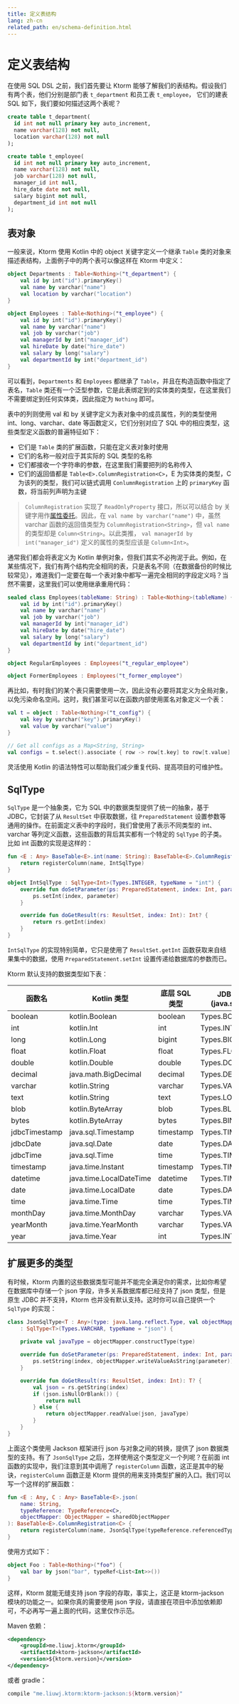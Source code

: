 ```yaml
---
title: 定义表结构
lang: zh-cn
related_path: en/schema-definition.html
---
```


# 定义表结构

在使用 SQL DSL 之前，我们首先要让 Ktorm 能够了解我们的表结构。假设我们有两个表，他们分别是部门表 `t_department` 和员工表 `t_employee`， 它们的建表 SQL 如下，我们要如何描述这两个表呢？

```sql
create table t_department(
  id int not null primary key auto_increment,
  name varchar(128) not null,
  location varchar(128) not null
);

create table t_employee(
  id int not null primary key auto_increment,
  name varchar(128) not null,
  job varchar(128) not null,
  manager_id int null,
  hire_date date not null,
  salary bigint not null,
  department_id int not null
);
```

## 表对象

一般来说，Ktorm 使用 Kotlin 中的 object 关键字定义一个继承 `Table` 类的对象来描述表结构，上面例子中的两个表可以像这样在 Ktorm 中定义：

```kotlin
object Departments : Table<Nothing>("t_department") {
    val id by int("id").primaryKey()
    val name by varchar("name")
    val location by varchar("location")
}

object Employees : Table<Nothing>("t_employee") {
    val id by int("id").primaryKey()
    val name by varchar("name")
    val job by varchar("job")
    val managerId by int("manager_id")
    val hireDate by date("hire_date")
    val salary by long("salary")
    val departmentId by int("department_id")
}
```

可以看到，`Departments` 和 `Employees` 都继承了 `Table`，并且在构造函数中指定了表名，`Table` 类还有一个泛型参数，它是此表绑定到的实体类的类型，在这里我们不需要绑定到任何实体类，因此指定为 `Nothing` 即可。

表中的列则使用 val 和 by 关键字定义为表对象中的成员属性，列的类型使用 int、long、varchar、date 等函数定义，它们分别对应了 SQL 中的相应类型，这些类型定义函数的普遍特征如下：

- 它们是 `Table` 类的扩展函数，只能在定义表对象时使用
- 它们的名称一般对应于其实际的 SQL 类型的名称
- 它们都接收一个字符串的参数，在这里我们需要把列的名称传入
- 它们的返回值都是 `Table<E>.ColumnRegistration<C>`，E 为实体类的类型，C 为该列的类型，我们可以链式调用 `ConlumnRegistration` 上的 `primaryKey` 函数，将当前列声明为主键

> `ColumnRegistration` 实现了 `ReadOnlyProperty` 接口，所以可以结合 by 关键字用作[属性委托](https://kotlinlang.org/docs/reference/delegated-properties.html)。因此，在 `val name by varchar("name")` 中，虽然 varchar 函数的返回值类型为 `ColumnRegistration<String>`，但 `val name` 的类型却是 `Column<String>`。以此类推， `val managerId by int("manager_id")` 定义的属性的类型应该是 `Column<Int>`。

通常我们都会将表定义为 Kotlin 单例对象，但我们其实不必拘泥于此。例如，在某些情况下，我们有两个结构完全相同的表，只是表名不同（在数据备份的时候比较常见），难道我们一定要在每一个表对象中都写一遍完全相同的字段定义吗？当然不需要，这里我们可以使用继承重用代码：

```kotlin
sealed class Employees(tableName: String) : Table<Nothing>(tableName) {
    val id by int("id").primaryKey()
    val name by varchar("name")
    val job by varchar("job")
    val managerId by int("manager_id")
    val hireDate by date("hire_date")
    val salary by long("salary")
    val departmentId by int("department_id")
}

object RegularEmployees : Employees("t_regular_employee")

object FormerEmployees : Employees("t_former_employee")
```

再比如，有时我们的某个表只需要使用一次，因此没有必要将其定义为全局对象，以免污染命名空间。这时，我们甚至可以在函数内部使用匿名对象定义一个表：

```kotlin
val t = object : Table<Nothing>("t_config") {
    val key by varchar("key").primaryKey()
    val value by varchar("value")
}

// Get all configs as a Map<String, String>
val configs = t.select().associate { row -> row[t.key] to row[t.value] }
```

灵活使用 Kotlin 的语法特性可以帮助我们减少重复代码、提高项目的可维护性。

## SqlType

`SqlType` 是一个抽象类，它为 SQL 中的数据类型提供了统一的抽象，基于 JDBC，它封装了从 `ResultSet` 中获取数据，往 `PreparedStatement` 设置参数等通用的操作。在前面定义表中的字段时，我们曾使用了表示不同类型的 int、varchar 等列定义函数，这些函数的背后其实都有一个特定的 `SqlType` 的子类。比如 int 函数的实现是这样的：

```kotlin
fun <E : Any> BaseTable<E>.int(name: String): BaseTable<E>.ColumnRegistration<Int> {
    return registerColumn(name, IntSqlType)
}

object IntSqlType : SqlType<Int>(Types.INTEGER, typeName = "int") {
    override fun doSetParameter(ps: PreparedStatement, index: Int, parameter: Int) {
        ps.setInt(index, parameter)
    }

    override fun doGetResult(rs: ResultSet, index: Int): Int? {
        return rs.getInt(index)
    }
}
```

`IntSqlType` 的实现特别简单，它只是使用了 `ResultSet.getInt` 函数获取来自结果集中的数据，使用 `PreparedStatement.setInt` 设置传递给数据库的参数而已。

Ktorm 默认支持的数据类型如下表：

| 函数名        | Kotlin 类型             | 底层 SQL 类型 | JDBC 类型码 (java.sql.Types) |
| ------------- | ----------------------- | ------------- | ---------------------------- |
| boolean       | kotlin.Boolean          | boolean       | Types.BOOLEAN                |
| int           | kotlin.Int              | int           | Types.INTEGER                |
| long          | kotlin.Long             | bigint        | Types.BIGINT                 |
| float         | kotlin.Float            | float         | Types.FLOAT                  |
| double        | kotlin.Double           | double        | Types.DOUBLE                 |
| decimal       | java.math.BigDecimal    | decimal       | Types.DECIMAL                |
| varchar       | kotlin.String           | varchar       | Types.VARCHAR                |
| text          | kotlin.String           | text          | Types.LONGVARCHAR            |
| blob          | kotlin.ByteArray        | blob          | Types.BLOB                   |
| bytes         | kotlin.ByteArray        | bytes         | Types.BINARY                 |
| jdbcTimestamp | java.sql.Timestamp      | timestamp     | Types.TIMESTAMP              |
| jdbcDate      | java.sql.Date           | date          | Types.DATE                   |
| jdbcTime      | java.sql.Time           | time          | Types.TIME                   |
| timestamp     | java.time.Instant       | timestamp     | Types.TIMESTAMP              |
| datetime      | java.time.LocalDateTime | datetime      | Types.TIMESTAMP              |
| date          | java.time.LocalDate     | date          | Types.DATE                   |
| time          | java.time.Time          | time          | Types.TIME                   |
| monthDay      | java.time.MonthDay      | varchar       | Types.VARCHAR                |
| yearMonth     | java.time.YearMonth     | varchar       | Types.VARCHAR                |
| year          | java.time.Year          | int           | Types.INTEGER                |

## 扩展更多的类型

有时候，Ktorm 内置的这些数据类型可能并不能完全满足你的需求，比如你希望在数据库中存储一个 json 字段，许多关系数据库都已经支持了 json 类型，但是原生 JDBC 并不支持，Ktorm 也并没有默认支持。这时你可以自己提供一个 `SqlType` 的实现：

```kotlin
class JsonSqlType<T : Any>(type: java.lang.reflect.Type, val objectMapper: ObjectMapper) 
    : SqlType<T>(Types.VARCHAR, typeName = "json") {
        
    private val javaType = objectMapper.constructType(type)

    override fun doSetParameter(ps: PreparedStatement, index: Int, parameter: T) {
        ps.setString(index, objectMapper.writeValueAsString(parameter))
    }

    override fun doGetResult(rs: ResultSet, index: Int): T? {
        val json = rs.getString(index)
        if (json.isNullOrBlank()) {
            return null
        } else {
            return objectMapper.readValue(json, javaType)
        }
    }
}
```

上面这个类使用 Jackson 框架进行 json 与对象之间的转换，提供了 json 数据类型的支持。有了 `JsonSqlType` 之后，怎样使用这个类型定义一个列呢？在前面 int 函数的实现中，我们注意到其中调用了 `registerColumn` 函数，这正是其中的秘诀，`registerColumn` 函数正是 Ktorm 提供的用来支持类型扩展的入口。我们可以写一个这样的扩展函数：

```kotlin
fun <E : Any, C : Any> BaseTable<E>.json(
    name: String,
    typeReference: TypeReference<C>,
    objectMapper: ObjectMapper = sharedObjectMapper
): BaseTable<E>.ColumnRegistration<C> {
    return registerColumn(name, JsonSqlType(typeReference.referencedType, objectMapper))
}
```

使用方式如下：

```kotlin
object Foo : Table<Nothing>("foo") {
    val bar by json("bar", typeRef<List<Int>>())
}
```

这样，Ktorm 就能无缝支持 json 字段的存取，事实上，这正是 ktorm-jackson 模块的功能之一。如果你真的需要使用 json 字段，请直接在项目中添加依赖即可，不必再写一遍上面的代码，这里仅作示范。

Maven 依赖： 

```xml
<dependency>
    <groupId>me.liuwj.ktorm</groupId>
    <artifactId>ktorm-jackson</artifactId>
    <version>${ktorm.version}</version>
</dependency>
```

或者 gradle： 

```groovy
compile "me.liuwj.ktorm:ktorm-jackson:${ktorm.version}"
```

